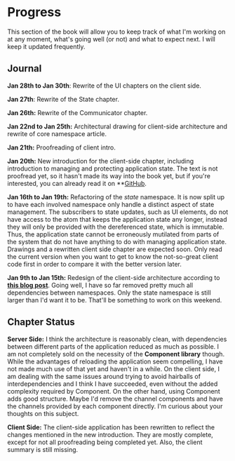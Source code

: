 # Progress
This section of the book will allow you to keep track of what I'm working on at any moment, what's going well (or not) and what to expect next. I will keep it updated frequently.

## Journal
**Jan 28th to Jan 30th**: Rewrite of the UI chapters on the client side.

**Jan 27th**: Rewrite of the State chapter.

**Jan 26th:** Rewrite of the Communicator chapter.

**Jan 22nd to Jan 25th:** Architectural drawing for client-side architecture and rewrite of core namespace article.

**Jan 21th:** Proofreading of client intro.

**Jan 20th:** New introduction for the client-side chapter, including introduction to managing and protecting application state. The text is not proofread yet, so it hasn't made its way into the book yet, but if you're interested, you can already read it on **[GitHub](https://github.com/matthiasn/clojure-system-book/blob/master/manuscript/Client-Architecture.md).

**Jan 16th to Jan 19th:** Refactoring of the *state* namespace. It is now split up to have each involved namespace only handle a distinct aspect of state management. The subscribers to state updates, such as UI elements, do not have access to the atom that keeps the application state any longer, instead they will only be provided with the dereferenced state, which is immutable. Thus, the application state cannot be erroneously mutilated from parts of the system that do not have anything to do with managing application state. Drawings and a rewritten client side chapter are expected soon. Only read the current version when you want to get to know the not-so-great client code first in order to compare it with the better version later.

**Jan 9th to Jan 15th:** Redesign of the client-side architecture according to **[this blog post](http://matthiasnehlsen.com/blog/2015/01/09/Hairball-Removal/)**. Going well, I have so far removed pretty much all dependencies between namespaces. Only the state namespace is still larger than I'd want it to be. That'll be something to work on this weekend.

## Chapter Status
**Server Side:** I think the architecture is reasonably clean, with dependencies between different parts of the application reduced as much as possible. I am not completely sold on the necessity of the **Component library** though. While the advantages of reloading the application seem compelling, I have not made much use of that yet and haven't in a while. On the client side, I am dealing with the same issues around trying to avoid hairballs of interdependencies and I think I have succeeded, even without the added complexity required by Component. On the other hand, using Component adds good structure. Maybe I'd remove the channel components and have the channels provided by each component directly. I'm curious about your thoughts on this subject.

**Client Side:** The client-side application has been rewritten to reflect the changes mentioned in the new introduction. They are mostly complete, except for not all proofreading being completed yet. Also, the client summary is still missing.